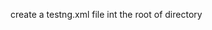 create a testng.xml file  int the root of directory


<!DOCTYPE suite SYSTEM "http://testng.org/testng-1.0.dtd">
<suite name="Module_5_1_2 suite" parallel="methods" thread-count="1">
    <test name="Test1" annotations="JDK">
        <classes>
            <class name="by.epam.tests.YandexMailTest" />
        </classes>
    </test>
</suite>
